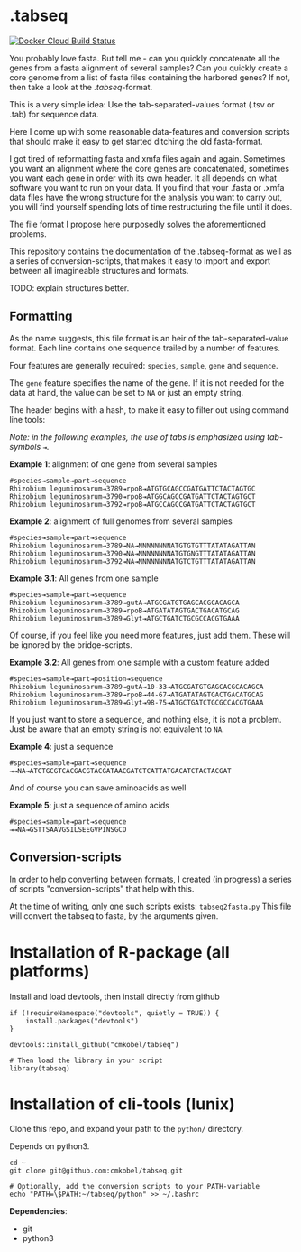 
# .tabseq

[![Docker Cloud Build Status](https://img.shields.io/docker/cloud/build/cmkobel/tabseq?style=flat)](https://hub.docker.com/r/cmkobel/tabseq)

You probably love fasta. But tell me - can you quickly concatenate all the genes from a fasta alignment of several samples? Can you quickly create a core genome from a list of fasta files containing the harbored genes? If not, then take a look at the _.tabseq_-format.

This is a very simple idea: Use the tab-separated-values format (.tsv or .tab) for sequence data.

Here I come up with some reasonable data-features and conversion scripts that should make it easy to get started ditching the old fasta-format.

I got tired of reformatting fasta and xmfa files again and again. Sometimes you want an alignment where the core genes are concatenated, sometimes you want each gene in order with its own header. It all depends on what software you want to run on your data. If you find that your .fasta or .xmfa data files have the wrong structure for the analysis you want to carry out, you will find yourself spending lots of time restructuring the file until it does.

The file format I propose here purposedly solves the aforementioned problems. 

This repository contains the documentation of the .tabseq-format as well as a series of conversion-scripts, that makes it easy to import and export between all imagineable structures and formats.

TODO: explain structures better.

## Formatting
As the name suggests, this file format is an heir of the tab-separated-value format. Each line contains one sequence trailed by a number of features.

Four features are generally required: `species`, `sample`, `gene` and `sequence`.

The `gene` feature specifies the name of the gene. If it is not needed for the data at hand, the value can be set to `NA` or just an empty string.

The header begins with a hash, to make it easy to filter out using command line tools:

_Note: in the following examples, the use of tabs is emphasized using tab-symbols_ `⇥`_._

**Example 1**: alignment of one gene from several samples 
```
#species⇥sample⇥part⇥sequence
Rhizobium leguminosarum⇥3789⇥rpoB⇥ATGTGCAGCCGATGATTCTACTAGTGC
Rhizobium leguminosarum⇥3790⇥rpoB⇥ATGGCAGCCGATGATTCTACTAGTGCT
Rhizobium leguminosarum⇥3792⇥rpoB⇥ATGCCAGCCGATGATTCTACTAGTGCT
```

**Example 2**: alignment of full genomes from several samples
```
#species⇥sample⇥part⇥sequence
Rhizobium leguminosarum⇥3789⇥NA⇥NNNNNNNNATGTGTGTTTATATAGATTAN
Rhizobium leguminosarum⇥3790⇥NA⇥NNNNNNNNATGTGNGTTTATATAGATTAN
Rhizobium leguminosarum⇥3792⇥NA⇥NNNNNNNNATGTCTGTTTATATAGATTAN
```

**Example 3.1**: All genes from one sample
```
#species⇥sample⇥part⇥sequence
Rhizobium leguminosarum⇥3789⇥gutA⇥ATGCGATGTGAGCACGCACAGCA
Rhizobium leguminosarum⇥3789⇥rpoB⇥ATGATATAGTGACTGACATGCAG
Rhizobium leguminosarum⇥3789⇥Glyt⇥ATGCTGATCTGCGCCACGTGAAA
```

Of course, if you feel like you need more features, just add them. These will be ignored by the bridge-scripts. 

**Example 3.2**: All genes from one sample with a custom feature added
```
#species⇥sample⇥part⇥position⇥sequence
Rhizobium leguminosarum⇥3789⇥gutA⇥10-33⇥ATGCGATGTGAGCACGCACAGCA
Rhizobium leguminosarum⇥3789⇥rpoB⇥44-67⇥ATGATATAGTGACTGACATGCAG
Rhizobium leguminosarum⇥3789⇥Glyt⇥98-75⇥ATGCTGATCTGCGCCACGTGAAA
```


If you just want to store a sequence, and nothing else, it is not a problem. Just be aware that an empty string is not equivalent to `NA`.


**Example 4**: just a sequence
```
#species⇥sample⇥part⇥sequence
⇥⇥NA⇥ATCTGCGTCACGACGTACGATAACGATCTCATTATGACATCTACTACGAT
```

And of course you can save aminoacids as well


**Example 5**: just a sequence of amino acids
```
#species⇥sample⇥part⇥sequence
⇥⇥NA⇥GSTTSAAVGSILSEEGVPINSGCO
```


## Conversion-scripts

In order to help converting between formats, I created (in progress) a series of scripts "conversion-scripts" that help with this.

At the time of writing, only one such scripts exists: `tabseq2fasta.py`
This file will convert the tabseq to fasta, by the arguments given.


# Installation of R-package (all platforms)
Install and load devtools, then install directly from github

```{R}
if (!requireNamespace("devtools", quietly = TRUE)) {
    install.packages("devtools")
}

devtools::install_github("cmkobel/tabseq")

# Then load the library in your script
library(tabseq)
```


# Installation of cli-tools (lunix)

Clone this repo, and expand your path to the `python/` directory.

Depends on python3.

```{sh}
cd ~
git clone git@github.com:cmkobel/tabseq.git

# Optionally, add the conversion scripts to your PATH-variable
echo "PATH=\$PATH:~/tabseq/python" >> ~/.bashrc
```

**Dependencies**:
 * git
 * python3

